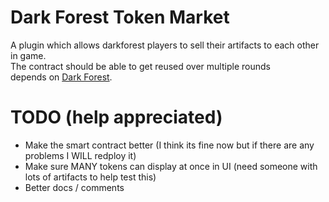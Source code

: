 # Dark Forest Token Market

A plugin which allows darkforest players to sell their artifacts to each other in game.  
The contract should be able to get reused over multiple rounds  
depends on [Dark Forest](https://github.com/darkforest-eth).  


#  TODO (help appreciated)
 - Make the smart contract better (I think its fine now but if there are any problems I WILL redploy it)
 - Make sure MANY tokens can display at once in UI (need someone with lots of artifacts to help test this)
 - Better docs / comments
